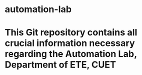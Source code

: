 # automation-lab
# This Git repository contains all crucial information necessary regarding the Automation Lab, Department of ETE, CUET